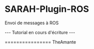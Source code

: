 SARAH-Plugin-ROS
================

Envoi de messages à ROS

--- Tutorial en cours d'écriture ---


================
TheAmante

